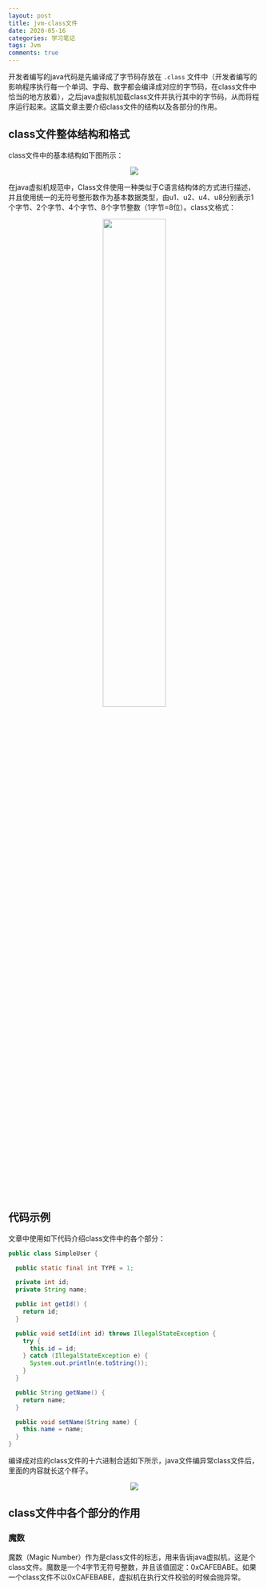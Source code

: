 ```yaml
---
layout: post
title: jvm-class文件
date: 2020-05-16
categories: 学习笔记
tags: Jvm
comments: true
---
```


开发者编写的java代码是先编译成了字节码存放在 `.class` 文件中（开发者编写的影响程序执行每一个单词、字母、数字都会编译成对应的字节码，在class文件中恰当的地方放着），之后java虚拟机加载class文件并执行其中的字节码，从而将程序运行起来。这篇文章主要介绍class文件的结构以及各部分的作用。

## class文件整体结构和格式

class文件中的基本结构如下图所示：

<div align="center">
    <img src="https://cdn.jsdelivr.net/gh/diego1109/diego1109.github.io/images/jvm-class-file.png">
</div>

在java虚拟机规范中，Class文件使用一种类似于C语言结构体的方式进行描述，并且使用统一的无符号整形数作为基本数据类型，由u1、u2、u4、u8分别表示1个字节、2个字节、4个字节、8个字节整数（1字节=8位）。class文格式：

<div align="center">
    <img src="https://cdn.jsdelivr.net/gh/diego1109/diego1109.github.io/images/class-file-format.png" width="50%" height="50%">
</div>

## 代码示例

文章中使用如下代码介绍class文件中的各个部分：

````java
public class SimpleUser {

  public static final int TYPE = 1;

  private int id;
  private String name;

  public int getId() {
    return id;
  }

  public void setId(int id) throws IllegalStateException {
    try {
      this.id = id;
    } catch (IllegalStateException e) {
      System.out.println(e.toString());
    }
  }

  public String getName() {
    return name;
  }

  public void setName(String name) {
    this.name = name;
  }
}

````

编译成对应的class文件的十六进制合适如下所示，java文件编异常class文件后，里面的内容就长这个样子。

<div align="center">
    <img src="https://cdn.jsdelivr.net/gh/diego1109/diego1109.github.io/images/simple_user.png">
</div>

## class文件中各个部分的作用

### 魔数

魔数（Magic Number）作为是class文件的标志，用来告诉java虚拟机，这是个class文件。魔数是一个4字节无符号整数，并且该值固定：0xCAFEBABE。如果一个class文件不以0xCAFEBABE，虚拟机在执行文件校验的时候会抛异常。



